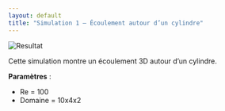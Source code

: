 ```yaml
---
layout: default
title: "Simulation 1 – Écoulement autour d’un cylindre"
---
```


![Resultat](../assets/images/result1.png)

Cette simulation montre un écoulement 3D autour d’un cylindre.

**Paramètres** :
- Re = 100
- Domaine = 10x4x2

